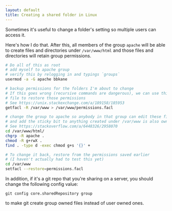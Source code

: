 ```yaml
---
layout: default
title: Creating a shared folder in Linux
---
```


Sometimes it's useful to change a folder's setting so multiple users can access it.

Here's how I do that. After this, all members of the group `apache` will be able to create files and directories under `/var/www/html` and those files and directories will retain group permissions.

```bash
# Do all of this as root
# add myself to apache group
# verify this by relogging in and typings `groups`
usermod -a -G apache bbkane

# backup permissions for the folders I'm about to change
# If this goes wrong (recursive commands are dangerous), we can use this
# file to restore those permissions
# See https://unix.stackexchange.com/a/189158/185953
getfacl -R /var/www > /var/www/permissions.facl

# change the group to apache so anybody in that group can edit these files
# and add the sticky bit to anything created under /var/www is also owned by apache
# See https://stackoverflow.com/a/6448326/2958070
cd /var/www/html/
chgrp -R apache .
chmod -R g+rwX .
find . -type d -exec chmod g+s '{}' +

# To change it back, restore from the permissions saved earlier
# (I haven't actually had to test this yet)
cd /var/www
setfacl --restore=permissions.facl
```

In addition, if it's a git repo that you're sharing on a server, you should change the following config value:

```
git config core.sharedRepository group
```

to make git create group owned files instead of user owned ones.
